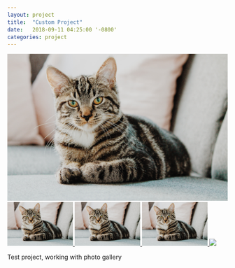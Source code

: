 ```yaml
---
layout: project
title:  "Custom Project"
date:   2018-09-11 04:25:00 '-0800'
categories: project
---
```


<div id="lightgallery">
    <a href="/images/cat.jpg" data-sub-html="1st cat">
        <img style="max-width: 100%;" src="/images/cat.jpg">
    </a>
    <a href="/images/cat.jpg" data-sub-html="2nd cat">
        <img style="height: 100px;" src="/images/cat.jpg">
    </a>
    <a href="/images/cat.jpg" data-sub-html="3rd cat">
        <img style="height: 100px;" src="/images/cat.jpg">
    </a>
    <a href="/images/cat.jpg" data-sub-html="4th cat">
        <img style="height: 100px;" src="/images/cat.jpg">
    </a>
    <a href="https://www.youtube.com/watch?v=fEzqndjwwIA" data-poster="https://img.youtube.com/vi/fEzqndjwwIA/0.jpg" data-sub-html="<h3>Some music</h3>">
      <img style="height: 100px;" src="https://img.youtube.com/vi/fEzqndjwwIA/0.jpg"/>
    </a>
</div>

Test project, working with photo gallery